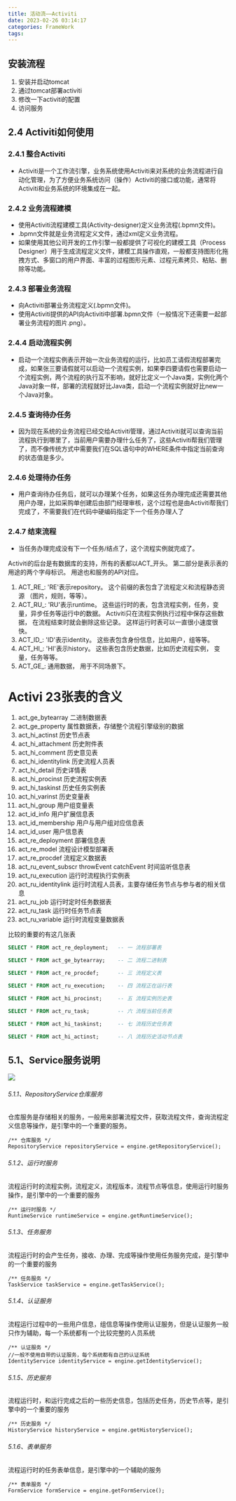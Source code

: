 ```yaml
---
title: 活动流——Activiti
date: 2023-02-26 03:14:17
categories: FrameWork
tags:
---
```




## 安装流程
1. 安装并启动tomcat
2. 通过tomcat部署activiti
3. 修改一下activiti的配置
4. 访问服务





## 2.4 Activiti如何使用

### 2.4.1 整合Activiti

+ Activiti是一个工作流引擎，业务系统使用Activiti来对系统的业务流程进行自动化管理，为了方便业务系统访问（操作）Activiti的接口或功能，通常将Activiti和业务系统的环境集成在一起。

### 2.4.2 业务流程建模

+ 使用Activiti流程建模工具(Activity-designer)定义业务流程(.bpmn文件)。
+ .bpmn文件就是业务流程定义文件，通过xml定义业务流程。
+ 如果使用其他公司开发的工作引擎一般都提供了可视化的建模工具（Process Designer）用于生成流程定义文件，建模工具操作直观，一般都支持图形化拖拽方式、多窗口的用户界面、丰富的过程图形元素、过程元素拷贝、粘贴、删除等功能。

### 2.4.3 部署业务流程

+ 向Activiti部署业务流程定义(.bpmn文件)。
+ 使用Activiti提供的API向Activiti中部署.bpmn文件（一般情况下还需要一起部署业务流程的图片.png）。

### 2.4.4 启动流程实例

+ 启动一个流程实例表示开始一次业务流程的运行，比如员工请假流程部署完成，如果张三要请假就可以启动一个流程实例，如果李四要请假也需要启动一个流程实例，两个流程的执行互不影响，就好比定义一个Java类，实例化两个Java对象一样，部署的流程就好比Java类，启动一个流程实例就好比new一个Java对象。

### 2.4.5 查询待办任务

+ 因为现在系统的业务流程已经交给Activiti管理，通过Activiti就可以查询当前流程执行到哪里了，当前用户需要办理什么任务了，这些Activiti帮我们管理了，而不像传统方式中需要我们在SQL语句中的WHERE条件中指定当前查询的状态值是多少。

### 2.4.6 处理待办任务

+ 用户查询待办任务后，就可以办理某个任务，如果这任务办理完成还需要其他用户办理，比如采购单创建后由部门经理审核，这个过程也是由Activiti帮我们完成了，不需要我们在代码中硬编码指定下一个任务办理人了

### 2.4.7 结束流程

+ 当任务办理完成没有下一个任务/结点了，这个流程实例就完成了。





Activiti的后台是有数据库的支持，所有的表都以ACT_开头。 第二部分是表示表的用途的两个字母标识。 用途也和服务的API对应。

1. ACT_RE_: 'RE'表示repository。 这个前缀的表包含了流程定义和流程静态资源 （图片，规则，等等）。
2. ACT_RU_: 'RU'表示runtime。 这些运行时的表，包含流程实例，任务，变量，异步任务等运行中的数据。 Activiti只在流程实例执行过程中保存这些数据， 在流程结束时就会删除这些记录。 这样运行时表可以一直很小速度很快。
3. ACT_ID_: 'ID'表示identity。 这些表包含身份信息，比如用户，组等等。
4. ACT_HI_: 'HI'表示history。 这些表包含历史数据，比如历史流程实例， 变量，任务等等。
5. ACT_GE_: 通用数据， 用于不同场景下。



# Activi 23张表的含义



1. act_ge_bytearray	二进制数据表
2. act_ge_property	属性数据表，存储整个流程引擎级别的数据
3. act_hi_actinst	历史节点表
4. act_hi_attachment	历史附件表
5. act_hi_comment	历史意见表
6. act_hi_identitylink	历史流程人员表
7. act_hi_detail	历史详情表
8. act_hi_procinst	历史流程实例表
9. act_hi_taskinst	历史任务实例表
10. act_hi_varinst	历史变量表
11. act_hi_group	用户组变量表
12. act_id_info	用户扩展信息表
13. act_id_membership	用户与用户组对应信息表
14. act_id_user	用户信息表
15. act_re_deployment	部署信息表
16. act_re_model	流程设计模型部署表
17. act_re_procdef	流程定义数据表
18. act_ru_event_subscr	throwEvent catchEvent 时间监听信息表
19. act_ru_execution	运行时流程执行实例表
20. act_ru_identitylink	运行时流程人员表，主要存储任务节点与参与者的相关信息
21. act_ru_job	运行时定时任务数据表
22. act_ru_task	运行时任务节点表
23. act_ru_variable	运行时流程变量数据表



比较的重要的有这几张表

```sql
SELECT * FROM act_re_deployment;   -- 一 流程部署表

SELECT * FROM act_ge_bytearray;    -- 二 流程二进制表

SELECT * FROM act_re_procdef;      -- 三 流程定义表

SELECT * FROM act_ru_execution;    -- 四 流程正在运行表

SELECT * FROM act_hi_procinst;     -- 五 流程实例历史表

SELECT * FROM act_ru_task;         -- 六 流程当前任务表

SELECT * FROM act_hi_taskinst;     -- 七 流程历史任务表

SELECT * FROM act_hi_actinst;      -- 八 流程历史活动节点表
```





## 5.1、Service服务说明



![](https://www.activiti.org/userguide/6.latest/images/api.services.png)



###### 5.1.1、RepositoryService仓库服务

仓库服务是存储相关的服务，一般用来部署流程文件，获取流程文件，查询流程定义信息等操作，是引擎中的一个重要的服务。

```
/** 仓库服务 */  
RepositoryService repositoryService = engine.getRepositoryService(); 
```

###### 5.1.2、运行时服务

流程运行时的流程实例，流程定义，流程版本，流程节点等信息，使用运行时服务操作，是引擎中的一个重要的服务

```
/** 运行时服务 */  
RuntimeService runtimeService = engine.getRuntimeService();  
```

###### 5.1.3、任务服务

流程运行时的会产生任务，接收、办理、完成等操作使用任务服务完成，是引擎中的一个重要的服务

```
/** 任务服务 */  
TaskService taskService = engine.getTaskService();  
```

###### 5.1.4、认证服务

流程运行过程中的一些用户信息，组信息等操作使用认证服务，但是认证服务一般只作为辅助，每一个系统都有一个比较完整的人员系统

```
/** 认证服务 */  
//一般不使用自带的认证服务，每个系统都有自己的认证系统  
IdentityService identityService = engine.getIdentityService();  
```

###### 5.1.5、历史服务

流程运行时，和运行完成之后的一些历史信息，包括历史任务，历史节点等，是引擎中的一个重要的服务

```
/** 历史服务 */  
HistoryService historyService = engine.getHistoryService();
```

###### 5.1.6、表单服务

流程运行时的任务表单信息，是引擎中的一个辅助的服务

```
/** 表单服务 */  
FormService formService = engine.getFormService();  
```






